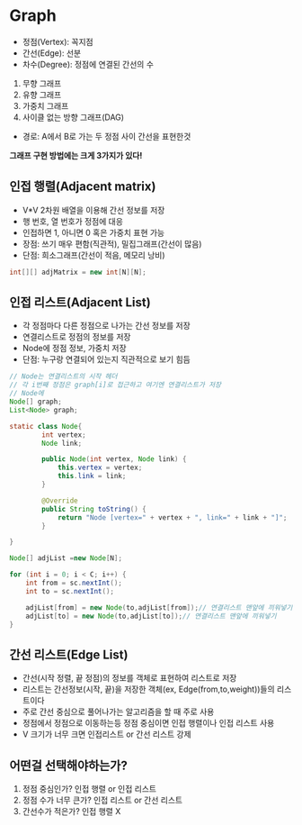 # Graph

- 정점(Vertex): 꼭지점
- 간선(Edge): 선분
- 차수(Degree): 정점에 연결된 간선의 수

1. 무향 그래프
2. 유향 그래프
3. 가중치 그래프
4. 사이클 없는 방향 그래프(DAG)

- 경로: A에서 B로 가는 두 정점 사이 간선을 표현한것

**그래프 구현 방법에는 크게 3가지가 있다!**

## 인접 행렬(Adjacent matrix)

- V\*V 2차원 배열을 이용해 간선 정보를 저장
- 행 번호, 열 번호가 정점에 대응
- 인접하면 1, 아니면 0 혹은 가중치 표현 가능
- 장점: 쓰기 매우 편함(직관적), 밀집그래프(간선이 많음)
- 단점: 희소그래프(간선이 적음, 메모리 낭비)

```java
int[][] adjMatrix = new int[N][N];
```

## 인접 리스트(Adjacent List)

- 각 정점마다 다른 정점으로 나가는 간선 정보를 저장
- 연결리스트로 정점의 정보를 저장
- Node에 정점 정보, 가중치 저장
- 단점: 누구랑 연결되어 있는지 직관적으로 보기 힘듬

```java
// Node는 연결리스트의 시작 헤더
// 각 i번째 정점은 graph[i]로 접근하고 여기엔 연결리스트가 저장
// Node에
Node[] graph;
List<Node> graph;

static class Node{
		int vertex;
		Node link;

		public Node(int vertex, Node link) {
			this.vertex = vertex;
			this.link = link;
		}

		@Override
		public String toString() {
			return "Node [vertex=" + vertex + ", link=" + link + "]";
		}

}

Node[] adjList =new Node[N];

for (int i = 0; i < C; i++) {
	int from = sc.nextInt();
	int to = sc.nextInt();

	adjList[from] = new Node(to,adjList[from]);// 연결리스트 맨앞에 끼워넣기
	adjList[to] = new Node(to,adjList[to]);// 연결리스트 맨앞에 끼워넣기
}

```

## 간선 리스트(Edge List)

- 간선(시작 정렬, 끝 정점)의 정보를 객체로 표현하여 리스트로 저장
- 리스트는 간선정보(시작, 끝)을 저장한 객체(ex, Edge(from,to,weight))들의 리스트이다
- 주로 간선 중심으로 풀어나가는 알고리즘을 할 때 주로 사용
- 정점에서 정점으로 이동하는등 정점 중심이면 인접 행렬이나 인접 리스트 사용
- V 크기가 너무 크면 인접리스트 or 간선 리스트 강제

## 어떤걸 선택해야하는가?

1. 정점 중심인가? 인접 행렬 or 인접 리스트
2. 정점 수가 너무 큰가? 인접 리스트 or 간선 리스트
3. 간선수가 적은가? 인접 행렬 X
